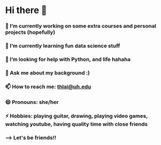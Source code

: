 # Hi there 👋


### 🔭 I’m currently working on some extra courses and personal projects (hopefully)
### 🌱 I’m currently learning fun data science stuff
### 🤔 I’m looking for help with Python, and life hahaha
### 💬 Ask me about my background :)
### 📫 How to reach me: thlai@uh.edu
### 😄 Pronouns: she/her
### ⚡ Hobbies: playing guitar, drawing, playing video games, watching youtube, having quality time with close friends
### --> Let's be friends!!
